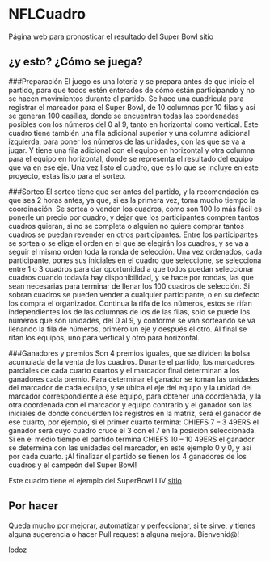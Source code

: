 # NFLCuadro
Página web para pronosticar el resultado del Super Bowl [sitio](https://lodoz.github.io/NFLCuadro/)

## ¿y esto? ¿Cómo se juega?
###Preparación
El juego es una lotería y se prepara antes de que inicie el partido, para que todos estén enterados de cómo están participando y no se hacen movimientos durante el partido.
Se hace una cuadricula para registrar el marcador para el Super Bowl, de 10 columnas por 10 filas y así se generan 100 casillas, donde se encuentran todas las coordenadas posibles con los números del 0 al 9, tanto en horizontal como vertical.
Este cuadro tiene también una fila adicional superior y una columna adicional izquierda, para poner los números de las unidades, con las que se va a jugar.
Y tiene una fila adicional con el equipo en horizontal y otra columna para el equipo en horizontal, donde se representa el resultado del equipo que va en ese eje. 
Una vez listo el cuadro, que es lo que se incluye en este proyecto, estas listo para el sorteo. 

###Sorteo
El sorteo tiene que ser antes del partido, y la recomendación es que sea 2 horas antes, ya que, si es la primera vez, toma mucho tiempo la coordinación. 
Se sortea o venden los cuadros, como son 100 lo más fácil es ponerle un precio por cuadro, y dejar que los participantes compren tantos cuadros quieran, si no se completa o alguien no quiere comprar tantos cuadros se puedan revender en otros participantes. 
Entre los participantes se sortea o se elige el orden en el que se elegirán los cuadros, y se va a seguir el mismo orden toda la ronda de selección. Una vez ordenados, cada participante, pones sus iniciales en el cuadro que seleccione, se selecciona entre 1 o 3 cuadros para dar oportunidad a que todos puedan seleccionar cuadros cuando todavía hay disponibilidad, y se hace por rondas, las que sean necesarias para terminar de llenar los 100 cuadros de selección. 
Si sobran cuadros se pueden vender a cualquier participante, o en su defecto los compra el organizador. 
Continua la rifa de los números, estos se rifan independientes los de las columnas de los de las filas, solo se puede los números que son unidades, del 0 al 9, y conforme se van sorteando se va llenando la fila de números, primero un eje y después el otro. 
Al final se rifan los equipos, uno para vertical y otro para horizontal. 

###Ganadores y premios
Son 4 premios iguales, que se dividen la bolsa acumulada de la venta de los cuadros. Durante el partido, los marcadores parciales de cada cuarto cuartos y el marcador final determinan a los ganadores cada premio.
Para determinar el ganador se toman las unidades del marcador de cada equipo, y se ubica el eje del equipo y la unidad del marcador correspondiente a ese equipo, para obtener una coordenada, y la otra coordenada con el marcador y equipo contrario y el ganador son las iniciales de donde concuerden los registros en la matriz, será el ganador de ese cuarto, por ejemplo, si el primer cuarto termina: CHIEFS 7 – 3 49ERS el ganador será cuyo cuadro cruce el 3 con el 7 en la posición seleccionada. Si en el medio tiempo el partido termina CHIEFS 10 – 10 49ERS el ganador se determina con las unidades del marcador, en este ejemplo 0 y 0, y así por cada cuarto. 
¡Al finalizar el partido se tienen los 4 ganadores de los cuadros y el campeón del Super Bowl!

Este cuadro tiene el ejemplo del SuperBowl LIV [sitio](https://lodoz.github.io/NFLCuadro/)

## Por hacer
Queda mucho por mejorar, automatizar y perfeccionar, si te sirve, y tienes alguna sugerencia o hacer Pull request a alguna mejora. 
Bienvenid@!

lodoz
